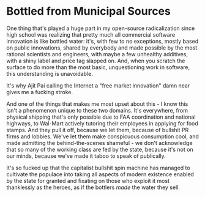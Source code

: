 # Bottled from Municipal Sources

One thing that's played a huge part in my open-source radicalization since high school was realizing that pretty much all commercial software innovation is like bottled water: it's, with few to no exceptions, mostly based on public innovations, shared by everybody and made possible by the most rational scientists and engineers, with maybe a few unhealthy additives, with a shiny label and price tag slapped on. And, when you scratch the surface to do more than the most basic, unquestioning work in software, this understanding is unavoidable.

It's why Ajit Pai calling the Internet a "free market innovation" damn near gives me a fucking stroke.

And one of the things that makes me most upset about this - I know this isn't a phenomenon unique to these two domains. It's everywhere, from physical shipping that's only possible due to FAA coordination and national highways, to Wal-Mart actively tutoring their employees in applying for food stamps. And they pull it off, because we let them, because of bullshit PR firms and lobbies. We've let them make conspicuous consumption cool, and made admitting the behind-the-scenes shameful - we don't acknowledge that so many of the working class are fed by the state, because it's not on our minds, because we've made it taboo to speak of publically.

It's so fucked up that the capitalist bullshit spin machine has managed to cultivate the populace into taking all aspects of modern existence enabled by the state for granted and fixating on those who exploit it most thanklessly as the heroes, as if the bottlers *made* the water they sell.
